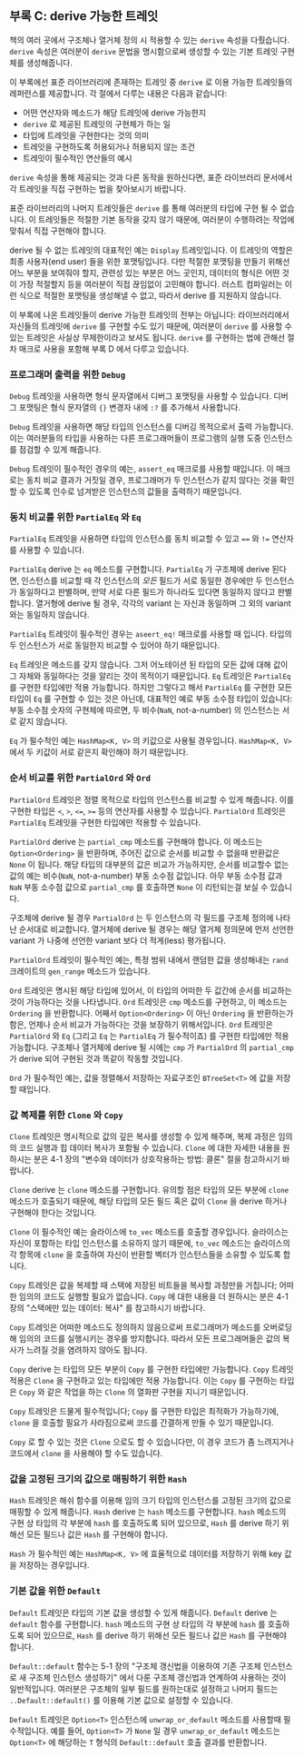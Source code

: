 ## 부록 C: derive 가능한 트레잇

책의 여러 곳에서 구조체나 열거체 정의 시
적용할 수 있는 `derive` 속성을 다뤘습니다.
`derive` 속성은 여러분이 `derive` 문법을 명시함으로써
생성할 수 있는 기본 트레잇 구현체를 생성해줍니다.

이 부록에선 표준 라이브러리에 존재하는 트레잇 중 `derive` 로 이용 가능한
트레잇들의 레퍼런스를 제공합니다. 각 절에서 다루는 내용은 다음과 같습니다:

* 어떤 연산자와 메소드가 해당 트레잇에 derive 가능한지
* `derive` 로 제공된 트레잇의 구현체가 하는 일
* 타입에 트레잇을 구현한다는 것의 의미
* 트레잇을 구현하도록 허용되거나 허용되지 않는 조건
* 트레잇이 필수적인 연산들의 예시

`derive` 속성을 통해 제공되는 것과 다른 동작을 원하신다면,
표준 라이브러리 문서에서 각 트레잇을 직접 구현하는 법을 찾아보시기
바랍니다.

표준 라이브러리의 나머지 트레잇들은 `derive` 를 통해
여러분의 타입에 구현 될 수 없습니다.
이 트레잇들은 적절한 기본 동작을 갖지 않기 때문에,
여러분이 수행하려는 작업에 맞춰서 직접 구현해야 합니다.

derive 될 수 없는 트레잇의 대표적인 예는 `Display` 트레잇입니다.
이 트레잇의 역할은 최종 사용자(end user) 들을 위한 포맷팅입니다.
다만 적절한 포맷팅을 만들기 위해선 어느 부분을 보여줘야 할지, 관련성 있는 부분은
어느 곳인지, 데이터의 형식은 어떤 것이 가장 적절할지 등을 여러분이 직접
끊임없이 고민해야 합니다. 러스트 컴파일러는 이런 식으로 적절한 포맷팅을
생성해낼 수 없고, 따라서 derive 를 지원하지 않습니다.

이 부록에 나온 트레잇들이 derive 가능한 트레잇의 전부는 아닙니다:
라이브러리에서 자신들의 트레잇에 `derive` 를 구현할 수도 있기 때문에, 여러분이
`derive` 를 사용할 수 있는 트레잇은 사실상 무제한이라고 보셔도 됩니다.
`derive` 를 구현하는 법에 관해선 절차 매크로 사용을 포함해 부록 D 에서 다루고 있습니다.

### 프로그래머 출력을 위한 `Debug`

`Debug` 트레잇을 사용하면 형식 문자열에서 디버그 포맷팅을 사용할 수 있습니다.
디버그 포맷팅은 형식 문자열의 `{}` 변경자 내에 `:?` 를 추가해서 사용합니다.

`Debug` 트레잇을 사용하면 해당 타입의 인스턴스를 디버깅 목적으로서 출력 가능합니다.
이는 여러분들의 타입을 사용하는 다른 프로그래머들이 프로그램의 실행 도중
인스턴스를 점검할 수 있게 해줍니다.

`Debug` 트레잇이 필수적인 경우의 예는, `assert_eq` 매크로를 사용할 때입니다.
이 매크로는 동치 비교 결과가 거짓일 경우, 프로그래머가 두 인스턴스가 같지 않다는
것을 확인할 수 있도록 인수로 넘겨받은 인스턴스의 값들을 출력하기 때문입니다.

### 동치 비교를 위한 `PartialEq` 와 `Eq`

`PartialEq` 트레잇을 사용하면 타입의 인스턴스를 동치 비교할 수 있고
`==` 와 `!=` 연산자를 사용할 수 있습니다.

`PartialEq` derive 는 `eq` 메소드를 구현합니다. `PartialEq` 가 구조체에 derive
된다면, 인스턴스를 비교할 때 각 인스턴스의 *모든* 필드가 서로 동일한 경우에만
두 인스턴스가 동일하다고 판별하며, 만약 서로 다른 필드가 하나라도 있다면 동일하지
않다고 판별합니다. 열거형에 derive 될 경우, 각각의 variant 는 자신과 동일하며 그 외의 variant 와는 동일하지 않습니다.

`PartialEq` 트레잇이 필수적인 경우는 `aseert_eq!` 매크로를 사용할 때 입니다.
타입의 두 인스턴스가 서로 동일한지 비교할 수 있어야 하기
때문입니다.

`Eq` 트레잇은 메소드를 갖지 않습니다. 그저 어노테이션 된 타입의 모든 값에 대해
값이 그 자체와 동일하다는 것을 알리는 것이 목적이기 때문입니다.
`Eq` 트레잇은 `PartialEq` 를 구현한 타입에만 적용 가능합니다.
하지만 그렇다고 해서 `PartialEq` 를 구현한 모든 타입이 `Eq` 를 구현할 수 있는 것은
아닌데, 대표적인 예로 부동 소수점 타입이 있습니다: 부동 소수점 숫자의 구현체에
따르면, 두 비수(`NaN`, not-a-number) 의 인스턴스는 서로 같지 않습니다.

`Eq` 가 필수적인 예는 `HashMap<K, V>` 의 키값으로 사용될 경우입니다.
`HashMap<K, V>` 에서 두 키값이 서로 같은지 확인해야 하기 때문입니다.

### 순서 비교를 위한 `PartialOrd` 와 `Ord`

`PartialOrd` 트레잇은 정렬 목적으로 타입의 인스턴스를 비교할 수 있게 해줍니다.
이를 구현한 타입은 `<`, `>`, `<=`, `>=` 등의 연산자를 사용할 수 있습니다.
`PartialOrd` 트레잇은 `PartialEq` 트레잇을 구현한 타입에만
적용할 수 있습니다.

`PartialOrd` derive 는 `partial_cmp` 메소드를 구현해야 합니다.
이 메소드는 `Option<Ordering>` 을 반환하며, 주어진 값으로 순서를 비교할 수
없을때 반환값은 `None` 이 됩니다. 해당 타입의 대부분의 값은 비교가 가능하지만,
순서를 비교할수 없는 값의 예는 비수(`NaN`, not-a-number) 부동 소수점 값입니다.
아무 부동 소수점 값과 `NaN` 부동 소수점 값으로 `partial_cmp` 를 호출하면
`None` 이 리턴되는걸 보실 수 있습니다.

구조체에 derive 될 경우 `PartialOrd` 는 두 인스턴스의
각 필드를 구조체 정의에 나타난 순서대로 비교합니다.
열거체에 derive 될 경우는 해당 열거체 정의문에 먼저 선언한
variant 가 나중에 선언한 variant 보다 더 적게(less) 평가됩니다.

`PartialOrd` 트레잇이 필수적인 예는,
특정 범위 내에서 랜덤한 값을 생성해내는
`rand` 크레이트의 `gen_range` 메소드가 있습니다.

`Ord` 트레잇은 명시된 해당 타입에 있어서, 이 타입의 어떠한 두 값간에 순서를 비교하는
것이 가능하다는 것을 나타냅니다. `Ord` 트레잇은 `cmp` 메소드를 구현하고, 이 메소드는
`Ordering` 을 반환합니다. 어째서 `Option<Ordering>` 이 아닌 `Ordering` 을 반환하는가
함은, 언제나 순서 비교가 가능하다는 것을 보장하기 위해서입니다.
`Ord` 트레잇은 `PartialOrd` 와 `Eq` (그리고 `Eq` 는 `PartialEq` 가 필수적이죠) 를
구현한 타입에만 적용 가능합니다. 구조체나 열거체에 derive 될 시에는 `cmp` 가
`PartialOrd`  의 `partial_cmp` 가 derive 되어 구현된 것과 똑같이 작동할 것입니다.

`Ord` 가 필수적인 예는, 값을 정렬해서 저장하는 자료구조인
`BTreeSet<T>` 에 값을 저장할 때입니다.

### 값 복제를 위한 `Clone` 와 `Copy`

`Clone` 트레잇은 명시적으로 값의 깊은 복사를 생성할 수 있게 해주며,
복제 과정은 임의의 코드 실행과 힙 데이터 복사가 포함될 수 있습니다.
`Clone` 에 대한 자세한 내용을 원하시는 분은 4-1 장의
"변수와 데이터가 상호작용하는 방법: 클론" 절을 참고하시기 바랍니다.

`Clone` derive 는 `clone` 메소드를 구현합니다.
유의할 점은 타입의 모든 부분에 `clone` 메소드가 호출되기 때문에,
해당 타입의 모든 필드 혹은 값이 `Clone` 을 derive 하거나 구현해야 한다는 것입니다.

`Clone` 이 필수적인 예는 슬라이스에 `to_vec` 메소드를 호출할 경우입니다.
슬라이스는 자신이 포함하는 타입 인스턴스를 소유하지 않기 때문에,
`to_vec` 메소드는 슬라이스의 각 항목에 `clone` 을 호출하여
자신이 반환할 벡터가 인스턴스들을 소유할 수 있도록 합니다.

`Copy` 트레잇은 값을 복제할 때 스택에 저장된 비트들을 복사할 과정만을 거칩니다;
어떠한 임의의 코드도 실행할 필요가 없습니다. `Copy` 에 대한 내용을 더
원하시는 분은 4-1장의 "스택에만 있는 데이터: 복사" 를 참고하시기 바랍니다.

`Copy` 트레잇은 어떠한 메소드도 정의하지 않음으로써 프로그래머가
메소드를 오버로딩해 임의의 코드를 실행시키는 경우를 방지합니다.
따라서 모든 프로그래머들은 값의 복사가
느려질 것을 염려하지 않아도 됩니다.

`Copy` derive 는 타입의 모든 부분이 `Copy` 를 구현한 타입에만 가능합니다.
`Copy` 트레잇 적용은 `Clone` 을 구현하고 있는 타입에만 적용 가능합니다.
이는 `Copy` 를 구현하는 타입은 `Copy` 와 같은 작업을 하는
`Clone` 의 열화판 구현을 지니기 때문입니다.

`Copy` 트레잇은 드물게 필수적입니다;
`Copy` 를 구현한 타입은 최적화가 가능하기에, `clone` 을
호출할 필요가 사라짐으로써 코드를 간결하게 만들 수 있기 때문입니다.

`Copy` 로 할 수 있는 것은 `Clone` 으로도 할 수 있습니다만,
이 경우 코드가 좀 느려지거나 코드에서 `clone` 을 사용해야 할 수도 있습니다.

### 값을 고정된 크기의 값으로 매핑하기 위한 `Hash`

`Hash` 트레잇은 해쉬 함수를 이용해 임의 크기 타입의 인스턴스를
고정된 크기의 값으로 매핑할 수 있게 해줍니다. `Hash` derive 는
`hash` 메소드를 구현합니다. `hash` 메소드의 구현 상 타입의 각 부분에
`hash` 를 호출하도록 되어 있으므로, `Hash` 를 derive 하기 위해선
모든 필드나 값은 `Hash` 를 구현해야 합니다.

`Hash` 가 필수적인 예는 `HashMap<K, V>` 에 효율적으로 데이터를 저장하기 위해
key 값을 저장하는 경우입니다.

### 기본 값을 위한 `Default`

`Default` 트레잇은 타입의 기본 값을 생성할 수 있게 해줍니다.
`Default` derive 는 `default` 함수를 구현합니다.
`hash` 메소드의 구현 상 타입의 각 부분에 `hash` 를
호출하도록 되어 있으므로, `Hash` 를 derive 하기 위해선
모든 필드나 값은 `Hash` 를 구현해야 합니다.

`Default::default` 함수는 5-1 장의 "구조체 갱신법을 이용하여
기존 구조체 인스턴스로 새 구조체 인스턴스 생성하기" 에서 다룬
구조체 갱신법과 연계하여 사용하는 것이 일반적입니다. 여러분은
구조체의 일부 필드를 원하는대로 설정하고 나머지 필드는
`..Default::default()` 를 이용해 기본 값으로 설정할 수 있습니다.

`Default` 트레잇은 `Option<T>` 인스턴스에 `unwrap_or_default` 메소드를
사용할때 필수적입니다. 예를 들어, `Option<T>` 가 `None` 일 경우
`unwrap_or_default` 메소드는 `Option<T>` 에 해당하는
`T` 형식의 `Default::default` 호출 결과를 반환합니다.